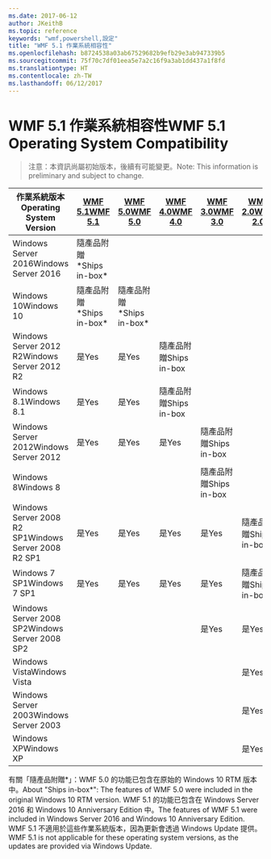 ```yaml
---
ms.date: 2017-06-12
author: JKeithB
ms.topic: reference
keywords: "wmf,powershell,設定"
title: "WMF 5.1 作業系統相容性"
ms.openlocfilehash: b8724538a03ab67529682b9efb29e3ab947339b5
ms.sourcegitcommit: 75f70c7df01eea5e7a2c16f9a3ab1dd437a1f8fd
ms.translationtype: HT
ms.contentlocale: zh-TW
ms.lasthandoff: 06/12/2017
---
```

# <a name="wmf-51-operating-system-compatibility"></a><span data-ttu-id="73fff-103">WMF 5.1 作業系統相容性</span><span class="sxs-lookup"><span data-stu-id="73fff-103">WMF 5.1 Operating System Compatibility</span></span> #

> <span data-ttu-id="73fff-104">注意：本資訊尚屬初始版本，後續有可能變更。</span><span class="sxs-lookup"><span data-stu-id="73fff-104">Note: This information is preliminary and subject to change.</span></span>

| <span data-ttu-id="73fff-105">作業系統版本</span><span class="sxs-lookup"><span data-stu-id="73fff-105">Operating System Version</span></span> | [<span data-ttu-id="73fff-106">WMF 5.1</span><span class="sxs-lookup"><span data-stu-id="73fff-106">WMF 5.1</span></span>](https://aka.ms/wmf51download) | [<span data-ttu-id="73fff-107">WMF 5.0</span><span class="sxs-lookup"><span data-stu-id="73fff-107">WMF 5.0</span></span>](https://aka.ms/wmf5download) | [<span data-ttu-id="73fff-108">WMF 4.0</span><span class="sxs-lookup"><span data-stu-id="73fff-108">WMF 4.0</span></span>](https://aka.ms/wmf4download) |  [<span data-ttu-id="73fff-109">WMF 3.0</span><span class="sxs-lookup"><span data-stu-id="73fff-109">WMF 3.0</span></span>](https://aka.ms/wmf3download) | [<span data-ttu-id="73fff-110">WMF 2.0</span><span class="sxs-lookup"><span data-stu-id="73fff-110">WMF 2.0</span></span>](https://aka.ms/wmf2download) |
| ------------------------ | ----------- | ----------- | ----------- | ------------ |  ------------- |
| <span data-ttu-id="73fff-111">Windows Server 2016</span><span class="sxs-lookup"><span data-stu-id="73fff-111">Windows Server 2016</span></span> | <span data-ttu-id="73fff-112">隨產品附贈*</span><span class="sxs-lookup"><span data-stu-id="73fff-112">Ships in-box*</span></span> |  |  |  |  |
| <span data-ttu-id="73fff-113">Windows 10</span><span class="sxs-lookup"><span data-stu-id="73fff-113">Windows 10</span></span> | <span data-ttu-id="73fff-114">隨產品附贈*</span><span class="sxs-lookup"><span data-stu-id="73fff-114">Ships in-box*</span></span> | <span data-ttu-id="73fff-115">隨產品附贈*</span><span class="sxs-lookup"><span data-stu-id="73fff-115">Ships in-box*</span></span>  | | | |  
| <span data-ttu-id="73fff-116">Windows Server 2012 R2</span><span class="sxs-lookup"><span data-stu-id="73fff-116">Windows Server 2012 R2</span></span>| <span data-ttu-id="73fff-117">是</span><span class="sxs-lookup"><span data-stu-id="73fff-117">Yes</span></span> | <span data-ttu-id="73fff-118">是</span><span class="sxs-lookup"><span data-stu-id="73fff-118">Yes</span></span> | <span data-ttu-id="73fff-119">隨產品附贈</span><span class="sxs-lookup"><span data-stu-id="73fff-119">Ships in-box</span></span> |  |  |
| <span data-ttu-id="73fff-120">Windows 8.1</span><span class="sxs-lookup"><span data-stu-id="73fff-120">Windows 8.1</span></span> | <span data-ttu-id="73fff-121">是</span><span class="sxs-lookup"><span data-stu-id="73fff-121">Yes</span></span> | <span data-ttu-id="73fff-122">是</span><span class="sxs-lookup"><span data-stu-id="73fff-122">Yes</span></span> |  <span data-ttu-id="73fff-123">隨產品附贈</span><span class="sxs-lookup"><span data-stu-id="73fff-123">Ships in-box</span></span> |  |  |
| <span data-ttu-id="73fff-124">Windows Server 2012</span><span class="sxs-lookup"><span data-stu-id="73fff-124">Windows Server 2012</span></span> | <span data-ttu-id="73fff-125">是</span><span class="sxs-lookup"><span data-stu-id="73fff-125">Yes</span></span> | <span data-ttu-id="73fff-126">是</span><span class="sxs-lookup"><span data-stu-id="73fff-126">Yes</span></span> | <span data-ttu-id="73fff-127">是</span><span class="sxs-lookup"><span data-stu-id="73fff-127">Yes</span></span> |  <span data-ttu-id="73fff-128">隨產品附贈</span><span class="sxs-lookup"><span data-stu-id="73fff-128">Ships in-box</span></span> | |
| <span data-ttu-id="73fff-129">Windows 8</span><span class="sxs-lookup"><span data-stu-id="73fff-129">Windows 8</span></span> |  |  |  | <span data-ttu-id="73fff-130">隨產品附贈</span><span class="sxs-lookup"><span data-stu-id="73fff-130">Ships in-box</span></span> | |
| <span data-ttu-id="73fff-131">Windows Server 2008 R2 SP1</span><span class="sxs-lookup"><span data-stu-id="73fff-131">Windows Server 2008 R2 SP1</span></span> | <span data-ttu-id="73fff-132">是</span><span class="sxs-lookup"><span data-stu-id="73fff-132">Yes</span></span> | <span data-ttu-id="73fff-133">是</span><span class="sxs-lookup"><span data-stu-id="73fff-133">Yes</span></span> | <span data-ttu-id="73fff-134">是</span><span class="sxs-lookup"><span data-stu-id="73fff-134">Yes</span></span> |  <span data-ttu-id="73fff-135">是</span><span class="sxs-lookup"><span data-stu-id="73fff-135">Yes</span></span>| <span data-ttu-id="73fff-136">隨產品附贈</span><span class="sxs-lookup"><span data-stu-id="73fff-136">Ships in-box</span></span> |
| <span data-ttu-id="73fff-137">Windows 7 SP1</span><span class="sxs-lookup"><span data-stu-id="73fff-137">Windows 7 SP1</span></span>  | <span data-ttu-id="73fff-138">是</span><span class="sxs-lookup"><span data-stu-id="73fff-138">Yes</span></span> | <span data-ttu-id="73fff-139">是</span><span class="sxs-lookup"><span data-stu-id="73fff-139">Yes</span></span> | <span data-ttu-id="73fff-140">是</span><span class="sxs-lookup"><span data-stu-id="73fff-140">Yes</span></span> | <span data-ttu-id="73fff-141">是</span><span class="sxs-lookup"><span data-stu-id="73fff-141">Yes</span></span> | <span data-ttu-id="73fff-142">隨產品附贈</span><span class="sxs-lookup"><span data-stu-id="73fff-142">Ships in-box</span></span> |
| <span data-ttu-id="73fff-143">Windows Server 2008 SP2</span><span class="sxs-lookup"><span data-stu-id="73fff-143">Windows Server 2008 SP2</span></span> | | | | <span data-ttu-id="73fff-144">是</span><span class="sxs-lookup"><span data-stu-id="73fff-144">Yes</span></span> | <span data-ttu-id="73fff-145">是</span><span class="sxs-lookup"><span data-stu-id="73fff-145">Yes</span></span> |
| <span data-ttu-id="73fff-146">Windows Vista</span><span class="sxs-lookup"><span data-stu-id="73fff-146">Windows Vista</span></span> | | | | | <span data-ttu-id="73fff-147">是</span><span class="sxs-lookup"><span data-stu-id="73fff-147">Yes</span></span> |
| <span data-ttu-id="73fff-148">Windows Server 2003</span><span class="sxs-lookup"><span data-stu-id="73fff-148">Windows Server 2003</span></span>| | | |  | <span data-ttu-id="73fff-149">是</span><span class="sxs-lookup"><span data-stu-id="73fff-149">Yes</span></span> |
| <span data-ttu-id="73fff-150">Windows XP</span><span class="sxs-lookup"><span data-stu-id="73fff-150">Windows XP</span></span> | | | |  | <span data-ttu-id="73fff-151">是</span><span class="sxs-lookup"><span data-stu-id="73fff-151">Yes</span></span> |


<span data-ttu-id="73fff-152">有關「隨產品附贈*」：WMF 5.0 的功能已包含在原始的 Windows 10 RTM 版本中。</span><span class="sxs-lookup"><span data-stu-id="73fff-152">About "Ships in-box*": The features of WMF 5.0 were included in the original Windows 10 RTM version.</span></span>
<span data-ttu-id="73fff-153">WMF 5.1 的功能已包含在 Windows Server 2016 和 Windows 10 Anniversary Edition 中。</span><span class="sxs-lookup"><span data-stu-id="73fff-153">The features of WMF 5.1 were included in Windows Server 2016 and Windows 10 Anniversary Edition.</span></span> <span data-ttu-id="73fff-154">WMF 5.1 不適用於這些作業系統版本，因為更新會透過 Windows Update 提供。</span><span class="sxs-lookup"><span data-stu-id="73fff-154">WMF 5.1 is not applicable for these operating system versions, as the updates are provided via Windows Update.</span></span>



